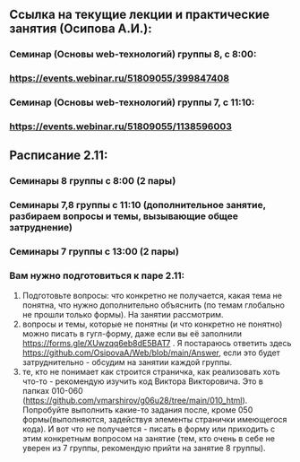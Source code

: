 ## Ссылка на текущие лекции и практические занятия (Осипова А.И.):
### Семинар (Основы web-технологий) группы 8, с 8:00:
### https://events.webinar.ru/51809055/399847408

### Семинар (Основы web-технологий) группы 7, с 11:10:
### https://events.webinar.ru/51809055/1138596003

## Расписание 2.11:
### Семинары 8 группы с 8:00 (2 пары)
### Семинары 7,8 группы с 11:10 (дополнительное занятие, разбираем вопросы и темы, вызывающие общее затруднение)
### Семинары 7 группы с 13:00 (2 пары)

### Вам нужно подготовиться к паре 2.11: 
1) Подготовьте вопросы: что конкретно не получается, какая тема не понятна, что нужно дополнительно объяснить (по темам глобально не прошли только формы). На занятии рассмотрим.
2) вопросы и темы, которые не понятны (и что конкретно не понятно) можно писать в гугл-форму, даже если вы её заполнили https://forms.gle/XUwzqq6eb8dE5BAT7 . Я постараюсь ответить здесь https://github.com/OsipovaA/Web/blob/main/Answer, если это будет затруднительно - обсудим на занятии каждой группы.
3) те, кто не понимает как строится страничка, как реализовать хоть что-то - рекомендую изучить код Виктора Викторовича. Это в папках 010-060 (https://github.com/vmarshirov/g06u28/tree/main/010_html). Попробуйте выполнить какие-то задания после, кроме 050 формы(выполняются, задействуя элементы странички имеющегося кода). И вот что не получается - писать в форму или приходить с этим конкретным вопросом на занятие (тем, кто очень в себе не уверен из 7 группы, рекомендую прийти на занятие 8 группы).
